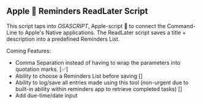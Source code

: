## Apple 🍏 Reminders ReadLater Script

This script taps into *OSASCRIPT*, Apple-script 🍏 to connect the Command-Line to
Apple's Native applications. The ReadLater script saves a title + description
into a predefined Reminders List.


Coming Features:
- Comma Separation instead of having to wrap the parameters into quotation
  marks. [✅]
- Ability to choose a Reminders List before saving []
- Ability to log/save all entries made using this tool (non-urgent due to
  built-in ability within reminders app to retrieve completed tasks) []
- Add due-time/date input
 

